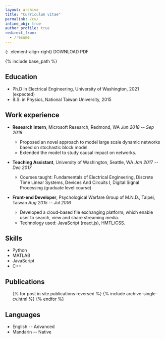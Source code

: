 ```yaml
---
layout: archive
title: "Curriculum vitae"
permalink: /cv/
inline_obj: true
author_profile: true
redirect_from:
  - /resume
---
```

{: .element-align-right}
<a href="https://yuchaz.github.io/files/resume.pdf" class="btn btn--info" style="text-decoration: none" target="_blank">
  <i class="fa fa-download" aria-hidden="true"></i><span> DOWNLOAD PDF</span>
</a>

{% include base_path %}


## <i class="fa fa-graduation-cap"></i> Education
* Ph.D in Electrical Engineering, University of Washington, 2021 (expected)
* B.S. in Physics, National Taiwan University, 2015

## <i class="fa fa-briefcase"></i> Work experience
* **Research Intern**, Microsoft Research, Redmond, WA <span class="element-align-right">*Jun 2018 -- Sep 2018*&nbsp;&nbsp;</span> <br>
  * Proposed an novel approach to model large scale dynamic networks based on stochastic block model.
  * Extended the model to study causal impact on networks.

* **Teaching Assistant**, University of Washington, Seattle, WA <span class="element-align-right">*Jan 2017 -- Dec 2017*&nbsp;&nbsp;</span> <br>
  * Courses taught: Fundamentals of Electrical Engineering, Discrete Time Linear Systems, Devices And Circuits I, Digital Signal Processing (graduate level course)

* **Front-end Developer**, Psychological Warfare Group of M.N.D., Taipei, Taiwan <span class="element-align-right">*Aug 2015 -- Jul 2016*&nbsp;&nbsp;</span> <br>
  * Developed a cloud-based file exchanging platform, which enable user to search, view and share streaming media.
  * Technology used: JavaScript (react.js), HMTL/CSS.

## <i class="fa fa-code"></i> Skills
* Python
* MATLAB
* JavaScript
* C++

## <i class="fa fa-book"></i> Publications
  <ul>{% for post in site.publications reversed %}
    {% include archive-single-cv.html %}
  {% endfor %}</ul>


## <i class="fa fa-language"></i> Languages
* English -- Advanced
* Mandarin -- Native

<!-- References
======
* Marina Meilă <br>
  Department of Statistics, University of Washington
* Avleen Bijral <br>
  Microsoft Corporation
* Les Atlas <br>
  Department of Electrical &amp; Computer Engineering, University of Washington
* Yang-Fang Chen <br>
  Department of Physics, National Taiwan University -->
